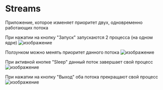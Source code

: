 # Streams
Приложение, которое изменяет приоритет двух, одновременно работающих потока

При нажатии на кнопку "Запуск" запускаются 2 процесса (на одном ядре)
![изображение](https://user-images.githubusercontent.com/90932934/161392307-55b79403-41fc-4b01-ac65-66556e70f58d.png)

Ползунком можно менять приоритет данного потока
![изображение](https://user-images.githubusercontent.com/90932934/161392353-87b6ee5a-d3fd-40c4-a85b-8504e4c10b86.png)

При активной кнопке "Sleep" данный поток завершает свой процесс
![изображение](https://user-images.githubusercontent.com/90932934/161392405-fe752c8b-16e1-4849-834a-9feaaf307e8c.png)

При нажатии на кнопку "Выход" оба потока прекращают свой процесс
![изображение](https://user-images.githubusercontent.com/90932934/161392454-73974a25-a1ad-4c60-b9dd-aa31175257f6.png)
